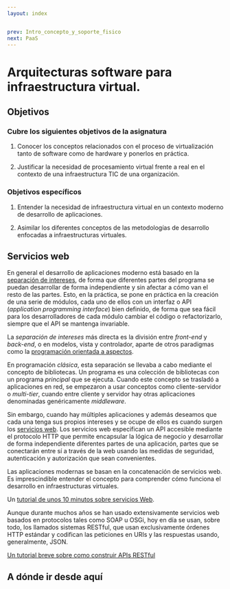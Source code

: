 ```yaml
---
layout: index


prev: Intro_concepto_y_soporte_fisico
next: PaaS
---
```


Arquitecturas software para infraestructura virtual.
==

<!--@
prev: Intro_concepto_y_soporte_fisico
next: PaaS
-->

<div class="objetivos" markdown="1">

## Objetivos 


### Cubre los siguientes objetivos de la asignatura

1. Conocer los conceptos relacionados con el proceso de virtualización
tanto de software como de hardware y ponerlos en práctica.

4. Justificar la necesidad de procesamiento virtual frente a real en el contexto de una infraestructura TIC de una organización.

### Objetivos específicos

1. Entender la necesidad de infraestructura virtual en un contexto
   moderno de desarrollo de aplicaciones.
   
2. Asimilar los diferentes conceptos de las metodologías de desarrollo
   enfocadas a infraestructuras virtuales. 

</div>


## Servicios web

En general el desarrollo de aplicaciones moderno está basado en la
[separación de intereses](https://es.wikipedia.org/wiki/Separaci%C3%B3n_de_intereses),
de forma que diferentes partes del programa se puedan desarrollar de
forma independiente y sin afectar a cómo van el resto de las
partes. Esto, en la práctica, se pone en práctica en la creación de
una serie de módulos, cada uno de ellos con un interfaz o API
(*application programming interface*) bien definido, de forma que sea
fácil para los desarrolladores de cada módulo cambiar el código o
refactorizarlo, siempre que el API se mantenga invariable. 

La *separación de intereses* más directa es la división entre
*front-end* y *back-end*, o en modelos, vista y controlador, aparte de
otros paradigmas como
la
[programación orientada a aspectos](https://en.wikipedia.org/wiki/Aspect-oriented_programming). 

En programación *clásica*, esta separación se llevaba a cabo mediante
el concepto de bibliotecas. Un programa es una colección de
bibliotecas con un programa *principal* que se ejecuta. Cuando este
concepto se trasladó a aplicaciones en red, se empezaron a usar
conceptos como cliente-servidor o *multi-tier*, cuando entre cliente y
servidor hay otras aplicaciones denominadas genéricamente
*middleware*. 

Sin embargo, cuando hay múltiples aplicaciones y además deseamos que
cada una tenga sus propios intereses y se ocupe de ellos es cuando
surgen
los [servicios web](https://en.wikipedia.org/wiki/Web_service). Los
servicios web especifican un API accesible mediante el protocolo HTTP
que permite encapsular la lógica de negocio y desarrollar de forma
independiente diferentes partes de una aplicación, partes que se
conectarán entre sí a través de la web usando las medidas de
seguridad, autenticación y autorización que sean convenientes. 

Las aplicaciones modernas se basan en la concatenación de servicios
web. Es imprescindible entender el concepto para comprender cómo
funciona el desarrollo en infraestructuras virtuales. 

<div class='nota' markdown='1'>

Un
[tutorial de unos 10 minutos sobre servicios Web](https://www.youtube.com/watch?v=KU3V25XABgg). 
</div>

Aunque durante muchos años se han usado extensivamente servicios web
basados en protocolos tales como SOAP u OSGi, hoy en día se usan,
sobre todo, los llamados sistemas RESTful, que usan exclusivamente
órdenes HTTP estándar y codifican las peticiones en URIs y las
respuestas usando, generalmente, JSON. 


<div class='nota' markdown='1'>

[Un tutorial breve sobre como construir APIs RESTful](https://www.codementor.io/olatundegaruba/nodejs-restful-apis-in-10-minutes-q0sgsfhbd)

</div>

A dónde ir desde aquí
-----



